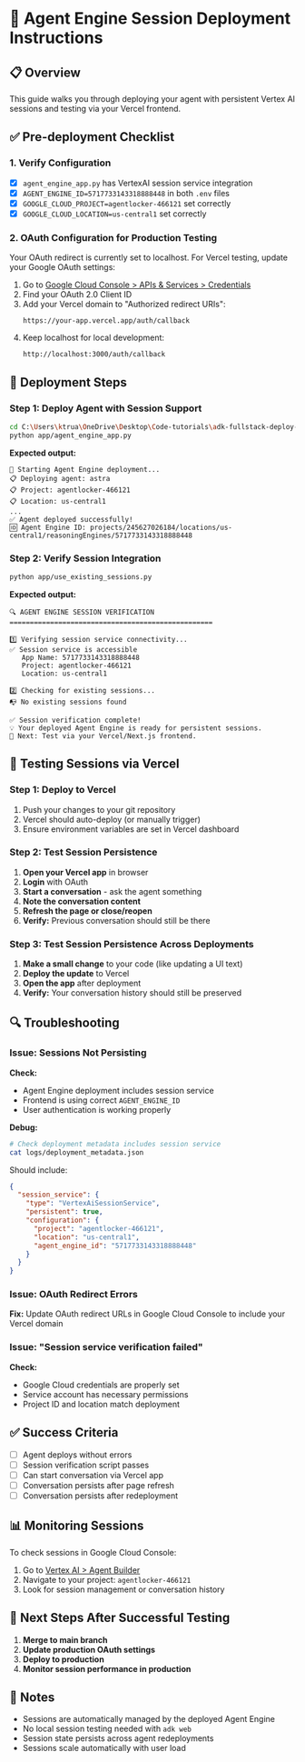 # 🚀 Agent Engine Session Deployment Instructions

## 📋 Overview
This guide walks you through deploying your agent with persistent Vertex AI sessions and testing via your Vercel frontend.

## ✅ Pre-deployment Checklist

### 1. Verify Configuration
- [x] `agent_engine_app.py` has VertexAI session service integration
- [x] `AGENT_ENGINE_ID=5717733143318888448` in both `.env` files
- [x] `GOOGLE_CLOUD_PROJECT=agentlocker-466121` set correctly
- [x] `GOOGLE_CLOUD_LOCATION=us-central1` set correctly

### 2. OAuth Configuration for Production Testing
Your OAuth redirect is currently set to localhost. For Vercel testing, update your Google OAuth settings:

1. Go to [Google Cloud Console > APIs & Services > Credentials](https://console.cloud.google.com/apis/credentials)
2. Find your OAuth 2.0 Client ID
3. Add your Vercel domain to "Authorized redirect URIs":
   ```
   https://your-app.vercel.app/auth/callback
   ```
4. Keep localhost for local development:
   ```
   http://localhost:3000/auth/callback
   ```

## 🚀 Deployment Steps

### Step 1: Deploy Agent with Session Support
```bash
cd C:\Users\ktrua\OneDrive\Desktop\Code-tutorials\adk-fullstack-deploy-tutorial
python app/agent_engine_app.py
```

**Expected output:**
```
🚀 Starting Agent Engine deployment...
📋 Deploying agent: astra
📋 Project: agentlocker-466121
📋 Location: us-central1
...
✅ Agent deployed successfully!
🆔 Agent Engine ID: projects/245627026184/locations/us-central1/reasoningEngines/5717733143318888448
```

### Step 2: Verify Session Integration
```bash
python app/use_existing_sessions.py
```

**Expected output:**
```
🔍 AGENT ENGINE SESSION VERIFICATION
==================================================

1️⃣ Verifying session service connectivity...
✅ Session service is accessible
   App Name: 5717733143318888448
   Project: agentlocker-466121
   Location: us-central1

2️⃣ Checking for existing sessions...
📭 No existing sessions found

✅ Session verification complete!
💡 Your deployed Agent Engine is ready for persistent sessions.
🎯 Next: Test via your Vercel/Next.js frontend.
```

## 🧪 Testing Sessions via Vercel

### Step 1: Deploy to Vercel
1. Push your changes to your git repository
2. Vercel should auto-deploy (or manually trigger)
3. Ensure environment variables are set in Vercel dashboard

### Step 2: Test Session Persistence
1. **Open your Vercel app** in browser
2. **Login** with OAuth
3. **Start a conversation** - ask the agent something
4. **Note the conversation content**
5. **Refresh the page or close/reopen**
6. **Verify:** Previous conversation should still be there

### Step 3: Test Session Persistence Across Deployments
1. **Make a small change** to your code (like updating a UI text)
2. **Deploy the update** to Vercel
3. **Open the app** after deployment
4. **Verify:** Your conversation history should still be preserved

## 🔍 Troubleshooting

### Issue: Sessions Not Persisting
**Check:**
- Agent Engine deployment includes session service
- Frontend is using correct `AGENT_ENGINE_ID`
- User authentication is working properly

**Debug:**
```bash
# Check deployment metadata includes session service
cat logs/deployment_metadata.json
```

Should include:
```json
{
  "session_service": {
    "type": "VertexAiSessionService",
    "persistent": true,
    "configuration": {
      "project": "agentlocker-466121",
      "location": "us-central1",
      "agent_engine_id": "5717733143318888448"
    }
  }
}
```

### Issue: OAuth Redirect Errors
**Fix:** Update OAuth redirect URLs in Google Cloud Console to include your Vercel domain

### Issue: "Session service verification failed"
**Check:**
- Google Cloud credentials are properly set
- Service account has necessary permissions
- Project ID and location match deployment

## ✅ Success Criteria

- [ ] Agent deploys without errors
- [ ] Session verification script passes
- [ ] Can start conversation via Vercel app
- [ ] Conversation persists after page refresh
- [ ] Conversation persists after redeployment

## 📊 Monitoring Sessions

To check sessions in Google Cloud Console:
1. Go to [Vertex AI > Agent Builder](https://console.cloud.google.com/vertex-ai)
2. Navigate to your project: `agentlocker-466121`
3. Look for session management or conversation history

## 🎯 Next Steps After Successful Testing

1. **Merge to main branch**
2. **Update production OAuth settings**
3. **Deploy to production**
4. **Monitor session performance in production**

## 📝 Notes

- Sessions are automatically managed by the deployed Agent Engine
- No local session testing needed with `adk web`
- Session state persists across agent redeployments
- Sessions scale automatically with user load